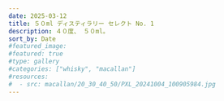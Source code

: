 ```yaml
---
date: 2025-03-12
title: ５０ml ディスティラリー セレクト No. 1
description: ４０度、 ５０ml。
sort_by: Date
#featured_image: 
#featured: true
#type: gallery
#categories: ["whisky", "macallan"]
#resources:
#  - src: macallan/20_30_40_50/PXL_20241004_100905984.jpg
---
```

